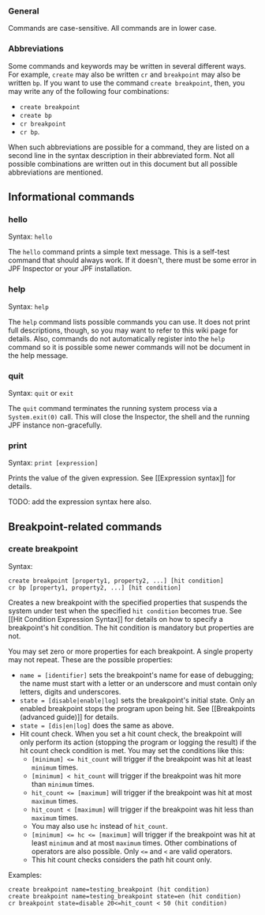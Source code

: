### General
Commands are case-sensitive. All commands are in lower case.

### Abbreviations
Some commands and keywords may be written in several different ways. For example, `create` may also be written `cr` and `breakpoint` may also be written `bp`. If you want to use the command `create breakpoint`, then, you may write any of the following four combinations:
* `create breakpoint`
* `create bp`
* `cr breakpoint`
* `cr bp`.

When such abbreviations are possible for a command, they are listed on a second line in the syntax description in their abbreviated form. Not all possible combinations are written out in this document but all possible abbreviations are mentioned.

## Informational commands
### hello
Syntax: `hello`

The `hello` command prints a simple text message. This is a self-test command that should always work. If it doesn't, there must be some error in JPF Inspector or your JPF installation.
### help
Syntax: `help`

The `help` command lists possible commands you can use. It does not print full descriptions, though, so you may want to refer to this wiki page for details. Also, commands do not automatically register into the `help` command so it is possible some newer commands will not be document in the help message.
### quit
Syntax: `quit` or `exit`

The `quit` command terminates the running system process via a `System.exit(0)` call. This will close the Inspector, the shell and the running JPF instance non-gracefully.
### print
Syntax: `print [expression]`

Prints the value of the given expression. See [[Expression syntax]] for details.

TODO: add the expression syntax here also.

## Breakpoint-related commands
### create breakpoint
Syntax: 
```
create breakpoint [property1, property2, ...] [hit condition]
cr bp [property1, property2, ...] [hit condition]
```
Creates a new breakpoint with the specified properties that suspends the system under test when the specified `hit condition` becomes true. See [[Hit Condition Expression Syntax]] for details on how to specify a breakpoint's hit condition. The hit condition is mandatory but properties are not.

You may set zero or more properties for each breakpoint. A single property may not repeat. These are the possible properties:

* `name = [identifier]` sets the breakpoint's name for ease of debugging; the name must start with a letter or an underscore and must contain only letters, digits and underscores.
* `state = [disable|enable|log]` sets the breakpoint's initial state. Only an enabled breakpoint stops the program upon being hit. See [[Breakpoints (advanced guide)]] for details.
* `state = [dis|en|log]` does the same as above.
* Hit count check. When you set a hit count check, the breakpoint will only perform its action (stopping the program or logging the result) if the hit count check condition is met. You may set the conditions like this:
  * `[minimum] <= hit_count` will trigger if the breakpoint was hit at least `minimum` times.
  * `[minimum] < hit_count` will trigger if the breakpoint was hit more than `minimum` times.
  * `hit_count <= [maximum]` will trigger if the breakpoint was hit at most `maximum` times.
  * `hit_count < [maximum]` will trigger if the breakpoint was hit less than `maximum` times.
  * You may also use `hc` instead of `hit_count`.
  * `[minimum] <= hc <= [maximum]` will trigger if the breakpoint was hit at least `minimum` and at most `maximum` times. Other combinations of operators are also possible. Only `<=` and `<` are valid operators.
  * This hit count checks considers the path hit count only.

Examples:
```
create breakpoint name=testing_breakpoint (hit condition)
create breakpoint name=testing_breakpoint state=en (hit condition)
cr breakpoint state=disable 20<=hit_count < 50 (hit condition)
```
